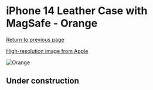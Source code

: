 # iPhone 14 Leather Case with MagSafe - Orange

[Return to previous page](/iphone_14)

[High-resolution image from Apple](https://store.storeimages.cdn-apple.com/8756/as-images.apple.com/is/MPPF3?wid=4500&hei=4500&fmt=png)

<div style="width: 500px"><img src="/everyphone/MPPF3.png" alt="Orange"></div>

## Under construction

